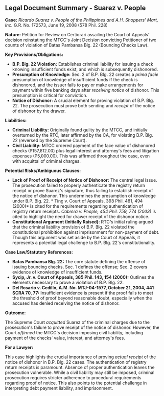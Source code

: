 ## Legal Document Summary - Suarez v. People

**Case:** *Ricardo Suarez v. People of the Philippines and A.H. Shoppers' Mart, Inc.* G.R. No. 172573, June 19, 2008 (578 Phil. 228)

**Nature:** Petition for Review on Certiorari assailing the Court of Appeals' decision reinstating the MTCC's Joint Decision convicting Petitioner of two counts of violation of Batas Pambansa Blg. 22 (Bouncing Checks Law).

**Key Provisions/Obligations:**

*   **B.P. Blg. 22 Violation:** Establishes criminal liability for issuing a check knowing insufficient funds exist, and which is subsequently dishonored.
*   **Presumption of Knowledge:** Sec. 2 of B.P. Blg. 22 creates a *prima facie* presumption of knowledge of insufficient funds if the check is dishonored, and the issuer fails to pay or make arrangements for payment within five banking days after *receiving notice* of dishonor. This presumption is critical for conviction.
*   **Notice of Dishonor:** A crucial element for proving violation of B.P. Blg. 22. The prosecution must prove both sending and *receipt* of the notice of dishonor by the drawer.

**Liabilities:**

*   **Criminal Liability:** Originally found guilty by the MTCC, and initially overturned by the RTC, later affirmed by the CA, for violating B.P. Blg. 22 (reversed by the Supreme Court).
*   **Civil Liability:**  MTCC ordered payment of the face value of dishonored checks (P157,812.00) plus legal interest and attorney's fees and litigation expenses (P5,000.00). This was affirmed throughout the case, even with acquittal of criminal charges.

**Potential Risks/Ambiguous Clauses:**

*   **Lack of Proof of Receipt of Notice of Dishonor:** The central legal issue. The prosecution failed to properly authenticate the registry return receipt or prove Suarez's signature, thus failing to establish receipt of the notice of dishonor. This undermines the presumption of knowledge under B.P. Blg. 22.  * Ting v. Court of Appeals, 398 Phil. 481, 494 (2000)* is cited for the requirements regarding authentication of registry return receipts. *Cabrera v. People, 454 Phil. 759, 774 (2003)* is cited to highlight the need for drawer receipt of the dishonor notice.
*   **Constitutional Argument (Initially Raised):** RTC's initial ruling argued that the criminal liability provision of B.P. Blg. 22 violated the constitutional prohibition against imprisonment for non-payment of debt. Though this argument was set aside by the Court of Appeals, it represents a potential legal challenge to B.P. Blg. 22's constitutionality.

**Case Law/Statutory References:**

*   **Batas Pambansa Blg. 22:** The core statute defining the offense of issuing bouncing checks. Sec. 1 defines the offense; Sec. 2 covers evidence of knowledge of insufficient funds.
*   **Sycip, Jr. v. Court of Appeals, 385 Phil. 143, 154 (2000):** Outlines the elements necessary to prove a violation of B.P. Blg. 22.
* **Del Rosario v. Cedillo, A.M. No. MTJ-04-1577, October 21, 2004, 441 SCRA 70, 77:** Insufficient evidence is present if the proof fails to meet the threshold of proof beyond reasonable doubt, especially when the accused has denied receiving the notice of dishonor.

**Outcome:**

The Supreme Court *acquitted* Suarez of the criminal charges due to the prosecution's failure to prove receipt of the notice of dishonor. However, the Court *affirmed* the MTCC's decision imposing civil liability, including payment of the checks' value, interest, and attorney's fees.

**For a Lawyer:**

This case highlights the crucial importance of proving *actual receipt* of the notice of dishonor in B.P. Blg. 22 cases. The authentication of registry return receipts is paramount. Absence of proper authentication leaves the prosecution vulnerable. While a civil liability may still be imposed, criminal prosecution requires stricter adherence to procedural requirements regarding proof of notice. This also points to the potential challenge in interpreting debt payment liability, and imprisonment.
